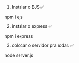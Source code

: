 1. Instalar o EJS ✅

npm i ejs  

2. instalar o express ✅

npm i express

3. colocar o servidor pra rodar. ✅

node server.js
